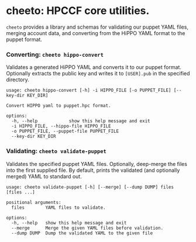 # cheeto: HPCCF core utilities.

`cheeto` provides a library and schemas for validating our puppet
YAML files, merging account data, and converting from the HiPPO
YAML format to the puppet format.

### Converting: `cheeto hippo-convert`

Validates a generated HiPPO YAML and converts it to our puppet format.
Optionally extracts the public key and writes it to `[USER].pub` in the
specified directory.

    usage: cheeto hippo-convert [-h] -i HIPPO_FILE [-o PUPPET_FILE] [--key-dir KEY_DIR]

    Convert HIPPO yaml to puppet.hpc format.

    options:
      -h, --help            show this help message and exit
      -i HIPPO_FILE, --hippo-file HIPPO_FILE
      -o PUPPET_FILE, --puppet-file PUPPET_FILE
      --key-dir KEY_DIR

### Validating: `cheeto validate-puppet`

Validates the specified puppet YAML files.
Optionally, deep-merge the files into the first supplied file.
By default, prints the validated (and optionally merged) YAML
to standard out.

    usage: cheeto validate-puppet [-h] [--merge] [--dump DUMP] files [files ...]

    positional arguments:
      files        YAML files to validate.

    options:
      -h, --help   show this help message and exit
      --merge      Merge the given YAML files before validation.
      --dump DUMP  Dump the validated YAML to the given file

